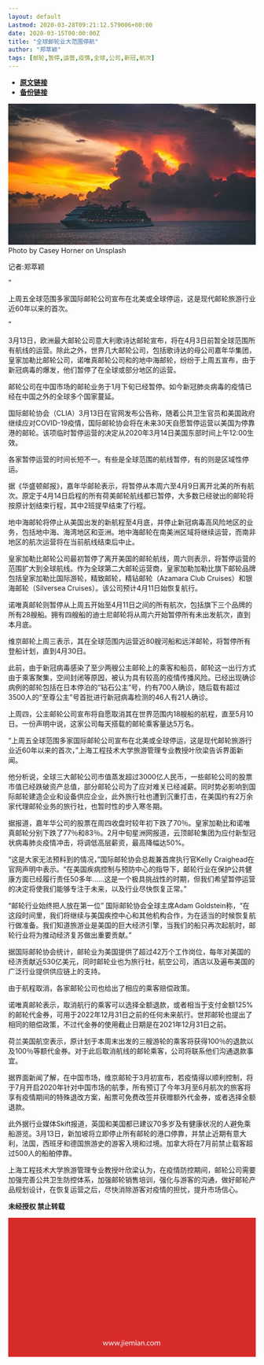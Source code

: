 ```yaml
---
layout: default
Lastmod: 2020-03-28T09:21:12.579006+00:00
date: 2020-03-15T00:00:00Z
title: "全球邮轮业大范围停航"
author: "郑萃颖"
tags: [邮轮,暂停,运营,疫情,全球,公司,新冠,航次]
---
```


* [**原文链接**](https://mp.weixin.qq.com/s/b-8hYiBAGnD7sg5PIGwoGA)
* [**备份链接**](http://archive.today/DOAf5)


![](/images/post/c415866f220ce2d2f210a0abbef42401.jpg)Photo by Casey Horner on Unsplash

记者:郑萃颖

“

  

上周五全球范围多家国际邮轮公司宣布在北美或全球停运，这是现代邮轮旅游行业近60年以来的首次。

  

”

3月13日，欧洲最大邮轮公司意大利歌诗达邮轮宣布，将在4月3日前暂全球范围所有航线的运营。除此之外，世界几大邮轮公司，包括歌诗达的母公司嘉年华集团，皇家加勒比邮轮公司，诺唯真邮轮公司和的地中海邮轮，纷纷于上周五宣布，由于新冠病毒的爆发，他们暂停了在全球或部分地区的运营。  

邮轮公司在中国市场的邮轮业务于1月下旬已经暂停。如今新冠肺炎病毒的疫情已经在中国之外的全球多个国家蔓延。

国际邮轮协会（CLIA）3月13日在官网发布公告称，随着公共卫生官员和美国政府继续应对COVID-19疫情，国际邮轮协会将在未来30天自愿暂停运营以美国为停靠港的邮轮。该项临时暂停运营的决定从2020年3月14日美国东部时间上午12:00生效。

各家暂停运营的时间长短不一。有些是全球范围的航线暂停，有的则是区域性停运。

据《华盛顿邮报》，嘉年华邮轮表示，将暂停从本周六至4月9日离开北美的所有航次。原定于4月14日启程的所有荷美邮轮航线都已暂停，大多数已经驶出的邮轮将按原计划结束行程，其中2班提早结束了行程。

地中海邮轮将停止从美国出发的新航程至4月底，并停止新冠病毒高风险地区的业务，包括地中海、海湾地区和亚洲。地中海邮轮在南美洲区域将继续运营，而南非地区的航次运营将在当前航线结束后中止。

皇家加勒比邮轮公司最初暂停了离开美国的邮轮航线，周六则表示，将暂停运营的范围扩大到全球航线。作为全球第二大邮轮运营商，皇家加勒加勒比旗下邮轮品牌包括皇家加勒比国际游轮，精致邮轮，精钻邮轮（Azamara Club Cruises）和银海邮轮（Silversea Cruises）。该公司预计4月11日始恢复航行。

诺唯真邮轮则暂停从上周五开始至4月11日之间的所有航次，包括旗下三个品牌的所有28艘船。拥有四艘船的迪士尼邮轮将从周六开始暂停所有未出发航次，直到本月底。

维京邮轮上周三表示，其在全球范围内运营近80艘河船和远洋邮轮，将暂停所有登船计划，直到4月30日。

此前，由于新冠病毒感染了至少两艘公主邮轮上的乘客和船员，邮轮这一出行方式由于乘客聚集，空间封闭等原因，被认为具有较高的疫情传播风险。已经出现确诊病例的邮轮包括在日本停泊的“钻石公主”号，约有700人确诊，随后载有超过3500人的“至尊公主”号首批进行新冠病毒检测的46人有21人确诊。

上周四，公主邮轮公司宣布将自愿取消其在世界范围内18艘船的航程，直至5月10日。一份声明中说，这家公司每天搭载的邮轮乘客量达5万名。

“上周五全球范围多家国际邮轮公司宣布在北美或全球停运，这是现代邮轮旅游行业近60年以来的首次，”上海工程技术大学旅游管理专业教授叶欣梁告诉界面新闻。

他分析说，全球三大邮轮公司市值蒸发超过3000亿人民币，一些邮轮公司的股票市值已经跌破资产总值，部分邮轮公司为了应对难关已经减薪。同时势必影响到国际邮轮建造企业和设备供应企业，此外旅行社也遭到沉重打击，在美国约有2万余家代理邮轮业务的旅行社，也暂时性的步入寒冬期。

据报道，嘉年华公司的股票在周四收盘时较年初下跌了70％。皇家加勒比和诺唯真邮轮分别下跌了77％和83％。2月中旬星洲网报道，云顶邮轮集团为应付新型冠状病毒肺炎疫情冲击，将调低高层薪资，最高降幅达50%。

“这是大家无法预料到的情况，”国际邮轮协会总裁兼首席执行官Kelly Craighead在官网声明中表示。“在美国疾病控制与预防中心的指导下，邮轮行业在保护公共健康方面已经履行责任50多年……这是一个极具挑战性的时期，但我们希望暂停运营的决定将使我们能够专注于未来，以及行业尽快恢复正常。”

“邮轮行业始终把人放在第一位” 国际邮轮协会全球主席Adam Goldstein称，“在这段时间里，我们将继续与美国疾控中心和其他机构合作，为在适当的时候恢复航行做准备。我们知道旅游业是美国的巨大经济引擎，当我们的船只再次起航时，邮轮行业将为推动经济复苏做出重要贡献。”

据国际邮轮协会统计，邮轮业为美国提供了超过42万个工作岗位，每年对美国的经济贡献近530亿美元，同时邮轮业也为旅行社，航空公司，酒店以及遍布美国的广泛行业提供供应链上的支持。

由于航程取消，各家邮轮公司也给出了相应的乘客赔偿政策。

诺唯真邮轮表示，取消航行的乘客可以选择全额退款，或者相当于支付金额125%的邮轮代金券，可用于2022年12月31日之前的任何未来航行。世邦邮轮也提出了相同的赔偿政策，不过代金券的使用截止日期是在2021年12月31日之前。

荷兰美国航空表示，原计划于本周末出发的三艘游轮的乘客将获得100％的退款以及100％等额代金券。对于此后取消航线的邮轮乘客，公司将联系他们沟通退款事宜。

据界面新闻了解，在中国市场，维京邮轮于3月初宣布，若疫情得以顺利控制，将于7月开启2020年针对中国市场的航季，所有预订了今年3月至6月航次的旅客将享有疫情期间的特殊退改方案，船票可免费改签并获赠额外代金券，或者选择全额退款。

此外据行业媒体Skift报道，英国和美国都已建议70多岁及有健康状况的人避免乘船游览。3月13日，新加坡将立即停止所有邮轮的港口停靠，并禁止近期有意大利，法国，西班牙和德国旅游史的游客入境和过境。加拿大将在7月前禁止载客超过500人的船舶停靠。

上海工程技术大学旅游管理专业教授叶欣梁认为，在疫情防控期间，邮轮公司需要加强完善公共卫生防控体系，加强邮轮销售培训，强化与游客的沟通，做好邮轮产品规划设计，在恢复运营之后，尽快消除游客对疫情的担忧，提升市场信心。

  

**未经授权 禁止转载**

  

  

![](/images/post/3ef9527fd7edfb43b0c70486c7a956af.jpg)

